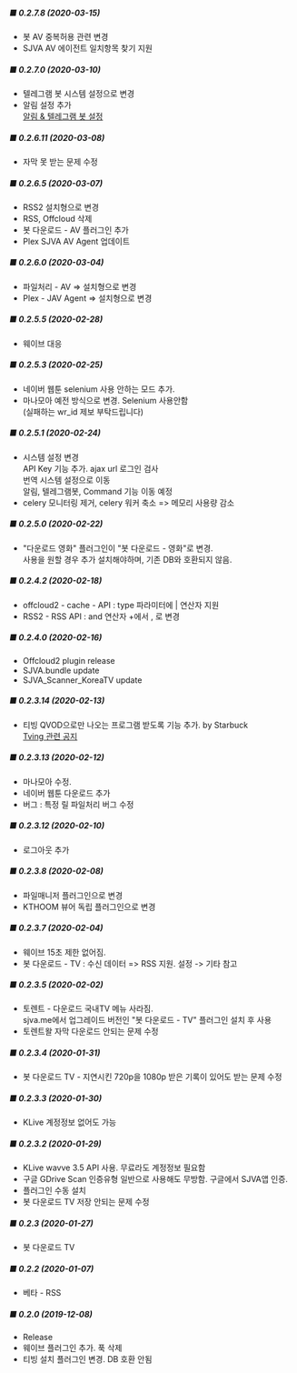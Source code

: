 ##### ■ 0.2.7.8 (2020-03-15) #####
 - 봇 AV 중복허용 관련 변경<br>
 - SJVA AV 에이전트 일치항목 찾기 지원<br>
 

##### ■ 0.2.7.0 (2020-03-10) #####
 - 텔레그램 봇 시스템 설정으로 변경<br>
 - 알림 설정 추가 <br>
 [알림 & 텔레그램 봇 설정](https://sjva.me/bbs/board.php?bo_table=manual&wr_id=417)<br> 

##### ■ 0.2.6.11 (2020-03-08) #####
 - 자막 못 받는 문제 수정<br>

##### ■ 0.2.6.5 (2020-03-07) #####
 - RSS2 설치형으로 변경<br>
 - RSS, Offcloud 삭제<br>
 - 봇 다운로드 - AV 플러그인 추가<br>
 - Plex SJVA AV Agent 업데이트<br>

##### ■ 0.2.6.0 (2020-03-04) #####
 - 파일처리 - AV => 설치형으로 변경<br>
 - Plex - JAV Agent => 설치형으로 변경<br>

##### ■ 0.2.5.5 (2020-02-28) #####
 - 웨이브 대응<br>

##### ■ 0.2.5.3 (2020-02-25) #####
 - 네이버 웹툰 selenium 사용 안하는 모드 추가.<br>
 - 마나모아 예전 방식으로 변경. Selenium 사용안함<br>
   (실패하는 wr_id 제보 부탁드립니다)<br>


##### ■ 0.2.5.1 (2020-02-24) #####
 - 시스템 설정 변경<br>
   API Key 기능 추가. ajax url 로그인 검사<br>
   번역 시스템 설정으로 이동<br>
   알림, 텔레그램봇, Command 기능 이동 예정<br>
 - celery 모니터링 제거, celery 워커 축소 => 메모리 사용량 감소<br>
 

##### ■ 0.2.5.0 (2020-02-22) #####
 - "다운로드 영화" 플러그인이 "봇 다운로드 - 영화"로 변경.<br>
   사용을 원할 경우 추가 설치해야하며, 기존 DB와 호환되지 않음.

##### ■ 0.2.4.2 (2020-02-18) #####
 - offcloud2 - cache - API : type 파라미터에 | 연산자 지원<br>
 - RSS2 - RSS API : and 연산자 +에서 , 로 변경<br>

##### ■ 0.2.4.0 (2020-02-16) #####
 - Offcloud2 plugin release<br>
 - SJVA.bundle update<br>
 - SJVA_Scanner_KoreaTV update<br>

##### ■ 0.2.3.14 (2020-02-13) #####
 - 티빙 QVOD으로만 나오는 프로그램 받도록 기능 추가. by Starbuck<br>
  <a href='http://www.tving.com/notice/view?seq=99342'> Tving 관련 공지</a>

##### ■ 0.2.3.13 (2020-02-12) #####
 - 마나모아 수정. <br>
 - 네이버 웹툰 다운로드 추가<br>
 - 버그 : 특정 릴 파일처리 버그 수정 <br>
 
##### ■ 0.2.3.12 (2020-02-10) #####
 - 로그아웃 추가 <br>
 
##### ■ 0.2.3.8 (2020-02-08) #####
 - 파일매니저 플러그인으로 변경 <br>
 - KTHOOM 뷰어 독립 플러그인으로 변경<br>

##### ■ 0.2.3.7 (2020-02-04) #####
 - 웨이브 15초 제한 없어짐. <br>
 - 봇 다운로드 - TV : 수신 데이터 => RSS 지원. 설정 -> 기타 참고 <br>

##### ■ 0.2.3.5 (2020-02-02) #####
 - 토렌트 - 다운로드 국내TV 메뉴 사라짐.<br>
   sjva.me에서 업그레이드 버전인 "봇 다운로드 - TV" 플러그인 설치 후 사용
 - 토렌트왈 자막 다운로드 안되는 문제 수정<br>

##### ■ 0.2.3.4 (2020-01-31) #####
 - 봇 다운로드 TV - 지연시킨 720p을 1080p 받은 기록이 있어도 받는 문제 수정<br>

##### ■ 0.2.3.3 (2020-01-30) #####
 - KLive 계정정보 없어도 가능<br>
 
##### ■ 0.2.3.2 (2020-01-29) #####
 - KLive wavve 3.5 API 사용. 무료라도 계정정보 필요함<br>
 - 구글 GDrive Scan 인증유형 일반으로 사용해도 무방함. 구글에서 SJVA앱 인증.
 - 플러그인 수동 설치
 - 봇 다운로드 TV 저장 안되는 문제 수정<br>

##### ■ 0.2.3 (2020-01-27) #####
 - 봇 다운로드 TV <br>

##### ■ 0.2.2 (2020-01-07) #####
 - 베타 - RSS <br>

##### ■ 0.2.0 (2019-12-08) #####
 - Release<br>
 - 웨이브 플러그인 추가. 푹 삭제<br>
 - 티빙 설치 플러그인 변경. DB 호환 안됨<br>